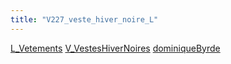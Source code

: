 ```yaml
---
title: "V227_veste_hiver_noire_L"
---
```


[L_Vetements](notes/equipements/L_Vetements.md) [V_VestesHiverNoires](notes/equipements/vetements/V_VestesHiverNoires.md) [dominiqueByrde](notes/utilisateurs/beneficiaires/dominiqueByrde.md)